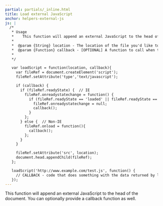 ```yaml
---
partial: partials/_inline.html
title: Load external JavaScript
anchor: helpers-external-js
js: |
  /*
   * Usage
   *    This function will append an external JavaScript to the head of the document.
   *
   *  @param {String} location - The location of the file you'd like to load.
   *  @param {Function} callback - [OPTIONAL] A function to call when the script has completed downloading.
   *
   */

   var loadScript = function(location, callback){
     var fileRef = document.createElement('script');
     fileRef.setAttribute('type','text/javascript');

     if (callback) {
       if (fileRef.readyState) {  // IE
         fileRef.onreadystatechange = function() {
           if (fileRef.readyState == 'loaded' || fileRef.readyState == 'complete') {
             fileRef.onreadystatechange = null;
             callback();
           }
         };
       } else {  // Non-IE
         fileRef.onload = function(){
           callback();
         };
       }
     }

     fileRef.setAttribute('src', location);
     document.head.appendChild(fileRef);
   };

   loadScript('http://www.example.com/test.js', function() {
     // CALLBACK - code that does something with the data returned by loading the script
   });
---
```


This function will append an external JavaScript to the head of the document.  You can optionally provide a callback function as well.
